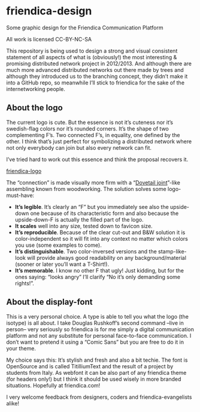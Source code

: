 friendica-design
================

Some graphic design for the Friendica Communication Platform

All work is licensed CC-BY-NC-SA

This repository is being used to design a strong and visual consistent statement of all aspects of what is (obviously!) the most interesting & promising distributed network project in 2012/2013. And although there are much more advanced distributed networks out there made by trees and although they introduced us to the branching concept, they didn’t make it into a GitHub repo, so meanwhile I’ll stick to friendica for the sake of the internetworking people.


About the logo
-----------------

The current logo is cute. But the essence is not it’s cuteness nor it’s swedish-flag colors nor it’s rounded corners. It’s the shape of two complementing F’s. Two connected F’s, in equality, one defined by the other. I think that’s just perfect for symbolizing a distributed network where not only everybody can join but also every network can fit.

I’ve tried hard to work out this essence and think the proposal recovers it. 

[friendica-logo](images/use/friendica_logo_black_600.png)

The “connection” is made visually more firm with a “[Dovetail joint](http://en.wikipedia.org/wiki/Dovetail_joint)”-like assembling known from woodworking. The solution solves some logo-must-have:
- **It’s legible**. It’s clearly an “F” but you immediately see also the upside-down one because of its characteristic form and also because the upside-down-F is actually the filled part of the logo.
- **It scales** well into any size, tested down to favicon size.
- **It’s reproducible**. Because of the clear cut-out and B&W solution it is color-independent so it will fit into any context no matter which colors you use (some examples to come).
- **It’s distinguishable**. Two color-inversed versions and the stamp-like-look will provide always good readability on any background/material (sooner or later you’ll want a T-Shirt!). 
- **It’s memorable**. I know no other F that ugly! Just kidding, but for the ones saying: “looks angry” I’ll clarify “No it’s only demanding some rights!”.


About the display-font
--------------------------------

This is a very personal choice.
A type is able to tell you what the logo (the isotype) is all about. I take Douglas Rushkoff’s second command –live in person– very seriously so friendica is for me simply a digital communication platform and not any substitute for personal face-to-face communication.  I don’t want to pretend it using a “Comic Sans” but you are free to do it in your theme.

My choice says this: It’s stylish and fresh and also a bit techie.
The font is OpenSource and is called TitilliumText and the result of a project by students from Italy. As webfont it can be also part of any friendica theme (for headers only!) but I think it should be used wisely in more branded situations. Hopefully at friendica.com!


I very welcome feedback from designers, coders and friendica-evangelists alike!
